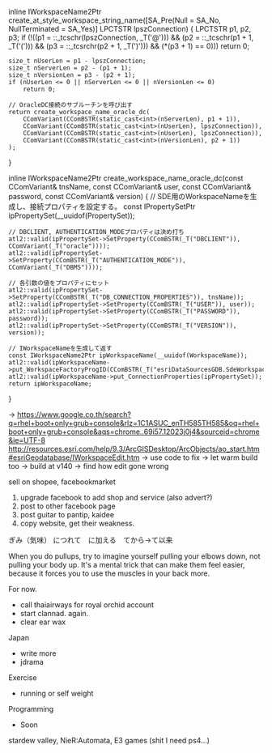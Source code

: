 inline IWorkspaceName2Ptr create_at_style_workspace_string_name([SA_Pre(Null = SA_No, NullTerminated = SA_Yes)] LPCTSTR lpszConnection)
{
	LPCTSTR p1, p2, p3;
	if (!((p1 = ::_tcschr(lpszConnection, _T('@'))) && (p2 = ::_tcschr(p1 + 1, _T('('))) && (p3 = ::_tcsrchr(p2 + 1, _T(')'))) && (*(p3 + 1) == 0)))
		return 0;

	size_t nUserLen = p1 - lpszConnection;
	size_t nServerLen = p2 - (p1 + 1);
	size_t nVersionLen = p3 - (p2 + 1);
	if (nUserLen <= 0 || nServerLen <= 0 || nVersionLen <= 0)
		return 0;

	// OracleDC接続のサブルーチンを呼び出す
	return create_workspace_name_oracle_dc(
		CComVariant(CComBSTR(static_cast<int>(nServerLen), p1 + 1)),
		CComVariant(CComBSTR(static_cast<int>(nUserLen), lpszConnection)),
		CComVariant(CComBSTR(static_cast<int>(nUserLen), lpszConnection)),
		CComVariant(CComBSTR(static_cast<int>(nVersionLen), p2 + 1))
	);
}

inline IWorkspaceName2Ptr create_workspace_name_oracle_dc(const CComVariant& tnsName, const CComVariant& user, const CComVariant& password, const CComVariant& version)
{
	// SDE用のWorkspaceNameを生成し、接続プロパティを設定する。
	const IPropertySetPtr ipPropertySet(__uuidof(PropertySet));

	// DBCLIENT, AUTHENTICATION_MODEプロパティは決め打ち
	atl2::valid(ipPropertySet->SetProperty(CComBSTR(_T("DBCLIENT")), CComVariant(_T("oracle"))));
	atl2::valid(ipPropertySet->SetProperty(CComBSTR(_T("AUTHENTICATION_MODE")), CComVariant(_T("DBMS"))));

	// 各引数の値をプロパティにセット
	atl2::valid(ipPropertySet->SetProperty(CComBSTR(_T("DB_CONNECTION_PROPERTIES")), tnsName));
	atl2::valid(ipPropertySet->SetProperty(CComBSTR(_T("USER")), user));
	atl2::valid(ipPropertySet->SetProperty(CComBSTR(_T("PASSWORD")), password));
	atl2::valid(ipPropertySet->SetProperty(CComBSTR(_T("VERSION")), version));

	// IWorkspaceNameを生成して返す
	const IWorkspaceName2Ptr ipWorkspaceName(__uuidof(WorkspaceName));
	atl2::valid(ipWorkspaceName->put_WorkspaceFactoryProgID(CComBSTR(_T("esriDataSourcesGDB.SdeWorkspaceFactory"))));
	atl2::valid(ipWorkspaceName->put_ConnectionProperties(ipPropertySet));
	return ipWorkspaceName;
}

-> https://www.google.co.th/search?q=rhel+boot+only+grub+console&rlz=1C1ASUC_enTH585TH585&oq=rhel+boot+only+grub+console&aqs=chrome..69i57.12023j0j4&sourceid=chrome&ie=UTF-8
http://resources.esri.com/help/9.3/ArcGISDesktop/ArcObjects/ao_start.htm#esriGeodatabase/IWorkspaceEdit.htm
-> use code to fix
-> let  warm build too
-> build at v140
-> find how edit gone wrong


sell on shopee, facebookmarket


1. upgrade facebook to add shop and service (also advert?)
2. post to other facebook page
3. post guitar to pantip, kaidee
4. copy website, get their weakness.


ぎみ（気味） につれて　に加える　てから→て以来

When you do pullups, try to imagine yourself pulling your elbows down, not pulling your body up. It's a mental trick that can make them feel easier, because it forces you to use the muscles in your back more.

For now.
- call thaiairways for royal orchid account
- start clannad. again.
- clear ear wax

Japan
- write more
- jdrama

Exercise
- running or self weight

Programming
- Soon

stardew valley, 
NieR:Automata,
E3 games (shit I need ps4...)


